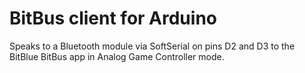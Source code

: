 # BitBus client for Arduino

Speaks to a Bluetooth module via SoftSerial on pins D2 and D3 to the
BitBlue BitBus app in Analog Game Controller mode.
